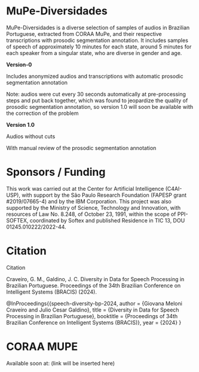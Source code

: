 # MuPe-Diversidades
MuPe-Diversidades is a diverse selection of samples of audios in Brazilian Portuguese, extracted from CORAA MuPe, and their respective transcriptions with prosodic segmentation annotation. It includes samples of speech of approximately 10 minutes for each state, around 5 minutes for each speaker from a singular state, who are diverse in gender and age.


**Version-0**

Includes anonymized audios and transcriptions with automatic prosodic segmentation annotation

Note: audios were cut every 30 seconds automatically at pre-processing steps and put back together, which was found to jeopardize the quality of prosodic segmentation annotation, so version 1.0 will soon be available with the correction of the problem


**Version 1.0**

Audios without cuts 

With manual review of the prosodic segmentation annotation

# Sponsors / Funding

This work was carried out at the Center for Artificial Intelligence (C4AI-USP), with support by the São Paulo Research Foundation (FAPESP grant #2019/07665-4) and by the IBM Corporation. This project was also supported by the Ministry of Science, Technology and Innovation, with resources of Law No. 8.248, of October 23, 1991, within the scope of PPI-SOFTEX, coordinated by Softex and published Residence in TIC 13, DOU 01245.010222/2022-44.

# Citation

Citation

Craveiro, G. M., Galdino, J. C. Diversity in Data for Speech Processing in Brazilian Portuguese. Proceedings of the 34th Brazilian Conference on Intelligent Systems (BRACIS) (2024).

@InProceedings{{speech-diversity-bp-2024,
    author = {Giovana Meloni Craveiro and Julio Cesar Galdino},
    title = {Diversity in Data for Speech Processing in Brazilian Portuguese},
    booktitle  = {Proceedings of 34th Brazilian Conference on Intelligent Systems (BRACIS)},
    year = {2024}
}

# CORAA MUPE

Available soon at: (link will be inserted here)
